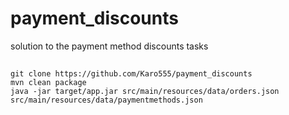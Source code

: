 # payment_discounts
solution to the payment method discounts tasks
##
`git clone https://github.com/Karo555/payment_discounts` <br>
`mvn clean package` <br>
`java -jar target/app.jar src/main/resources/data/orders.json src/main/resources/data/paymentmethods.json`
